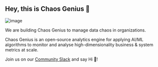 ## Hey, this is Chaos Genius 👋


![image](https://user-images.githubusercontent.com/948291/133563945-163b34c9-2075-4b74-9db9-da2166cf0a8c.png)

We are building Chaos Genius to manage data chaos in organizations. 

Chaos Genius is an open-source analytics engine for applying AI/ML algorithms to monitor and analyse high-dimensionality business & system metrics at scale.

Join us on our [Community Slack](https://join.slack.com/t/chaosgenius/shared_invite/zt-140042uac-rrm~xbx9o_aydi6PTmp_Mg) and say Hi :wave:!

<!--

**Here are some ideas to get you started:**

🙋‍♀️ A short introduction - what is your organization all about?
🌈 Contribution guidelines - how can the community get involved?
👩‍💻 Useful resources - where can the community find your docs? Is there anything else the community should know?
🍿 Fun facts - what does your team eat for breakfast?
🧙 Remember, you can do mighty things with the power of [Markdown](https://guides.github.com/features/mastering-markdown/)
-->
